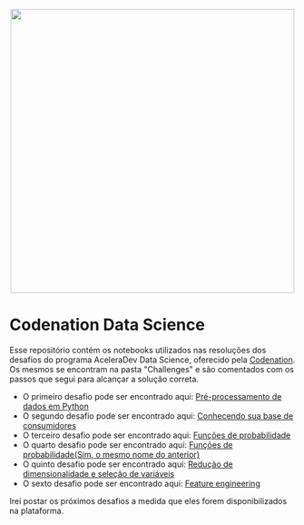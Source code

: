 <p align="center">
<img src="https://s3-us-west-1.amazonaws.com/acceleration-assets-highway/ds-online-1/social-image.jpg" width="500">
</p>

# Codenation Data Science

Esse repositório contém os notebooks utilizados nas resoluções dos desafios do programa AceleraDev Data Science, oferecido pela [Codenation](https://www.codenation.dev/). Os mesmos se encontram na pasta "Challenges" e são comentados com os passos que segui para alcançar a solução correta.

* O primeiro desafio pode ser encontrado aqui: [Pré-processamento de dados em Python](https://github.com/olavomendes/codenation-data-science/blob/master/challenges/challenge_1.ipynb)
* O segundo desafio pode ser encontrado aqui: [Conhecendo sua base de consumidores](https://github.com/olavomendes/codenation-data-science/blob/master/challenges/challenge_2.ipynb)
* O terceiro desafio pode ser encontrado aqui: [Funções de probabilidade](https://github.com/olavomendes/codenation-data-science/blob/master/challenges/challenge_3.ipynb)
* O quarto desafio pode ser encontrado aqui: [Funções de probabilidade(Sim, o mesmo nome do anterior)](https://github.com/olavomendes/codenation-data-science/blob/master/challenges/challenge_4.ipynb)
* O quinto desafio pode ser encontrado aqui: [Redução de dimensionalidade e seleção de variáveis](https://github.com/olavomendes/codenation-data-science/blob/master/challenges/challenge_5.ipynb)
* O sexto desafio pode ser encontrado aqui: [Feature engineering](https://github.com/olavomendes/codenation-data-science/blob/master/challenges/challenge_6.ipynb)

Irei postar os próximos desafios a medida que eles forem disponibilizados na plataforma.
